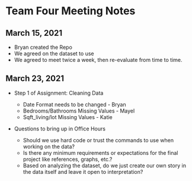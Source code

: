 # Team Four Meeting Notes

## March 15, 2021
- Bryan created the Repo
- We agreed on the dataset to use
- We agreed to meet twice a week, then re-evaluate from time to time.

## March 23, 2021
- Step 1 of Assignment: Cleaning Data 
  - Date Format needs to be changed - Bryan
  - Bedrooms/Bathrooms Missing Values - Mayel
  - Sqft_living/lot Missing Values - Katie

- Questions to bring up in Office Hours
  - Should we use hard code or trust the commands to use when working on the data? 
  - Is there any minimum requirements or expectations for the final project like references, graphs, etc.?
  - Based on analyzing the dataset, do we just create our own story in the data itself and leave it open to interpretation?
